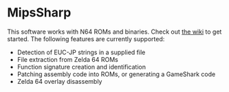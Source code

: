 # MipsSharp
This software works with N64 ROMs and binaries. Check out [the wiki](https://github.com/kskjer/MipsSharp/wiki/Getting-started) to get started. The following features are currently supported:

 - Detection of EUC-JP strings in a supplied file
 - File extraction from Zelda 64 ROMs
 - Function signature creation and identification
 - Patching assembly code into ROMs, or generating a GameShark code
 - Zelda 64 overlay disassembly
